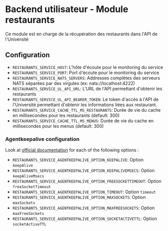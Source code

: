 # Backend utilisateur - Module restaurants

Ce module est en charge de la récupération des restaurants dans l'API de l'Université 

## Configuration
- `RESTAURANTS_SERVICE_HOST`: L'hôte d'écoute pour le monitoring du service
- `RESTAURANTS_SERVICE_PORT`: Port d'écoute pour le monitoring du service
- `RESTAURANTS_SERVICE_NATS_SERVERS`: Addresses complètes des serveurs NATS séparées par des virgules (ex: nats://localhost:4222)
- `RESTAURANTS_SERVICE_UL_API_URL`: L'URL de l'API permettant d'obtenir les restaurants
- `RESTAURANTS_SERVICE_UL_API_BEARER_TOKEN`: Le token d'accès à l'API de l'Université permettant d'obtenir les informations liées aux restaurant.
- `RESTAURANTS_SERVICE_CACHE_TTL_MS_RESTAURANTS`: Durée de vie du cache en millisecondes pour les restaurants (default: 300)
- `RESTAURANTS_SERVICE_CACHE_TTL_MS_MENUS`: Durée de vie du cache en millisecondes pour les menus (default: 300)

### Agentkeepalive configuration
Look at [official documentation](https://github.com/node-modules/agentkeepalive#new-agentoptions) for each of the following options :
- `RESTAURANTS_SERVICE_AGENTKEEPALIVE_OPTION_KEEPALIVE`: Option `keepAlive`
- `RESTAURANTS_SERVICE_AGENTKEEPALIVE_OPTION_KEEPALIVEMSECS`: Option `keepAliveMsecs`
- `RESTAURANTS_SERVICE_AGENTKEEPALIVE_OPTION_FREESOCKETTIMEOUT`: Option `freeSocketTimeout`
- `RESTAURANTS_SERVICE_AGENTKEEPALIVE_OPTION_TIMEOUT`: Option `timeout`
- `RESTAURANTS_SERVICE_AGENTKEEPALIVE_OPTION_MAXSOCKETS`: Option `maxSockets`
- `RESTAURANTS_SERVICE_AGENTKEEPALIVE_OPTION_MAXFREESOCKETS`: Option `maxFreeSockets`
- `RESTAURANTS_SERVICE_AGENTKEEPALIVE_OPTION_SOCKETACTIVETTL`: Option `socketActiveTTL`